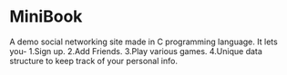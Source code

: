 MiniBook
========
A demo social networking site made in C programming language.
It lets you-
1.Sign up.
2.Add Friends.
3.Play various games.
4.Unique data structure to keep track of your personal info.
